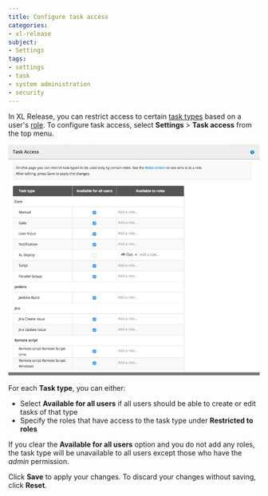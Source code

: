 ```yaml
---
title: Configure task access
categories:
- xl-release
subject:
- Settings
tags:
- settings
- task
- system administration
- security
---
```


In XL Release, you can restrict access to certain [task types](/xl-release/concept/types-of-tasks-in-xl-release.html) based on a user's [role](/xl-release/how-to/configure-roles.html). To configure task access, select **Settings** > **Task access** from the top menu.

![Task access](../images/task-access.png)

For each **Task type**, you can either:

* Select **Available for all users** if all users should be able to create or edit tasks of that type
* Specify the roles that have access to the task type under **Restricted to roles**

If you clear the **Available for all users** option and you do not add any roles, the task type will be unavailable to all users except those who have the *admin* permission.

Click **Save** to apply your changes. To discard your changes without saving, click **Reset**.
